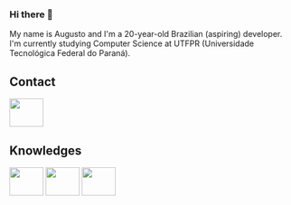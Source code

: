 ### Hi there 👋

My name is Augusto and I'm a 20-year-old Brazilian (aspiring) developer. I'm currently studying Computer Science at UTFPR (Universidade Tecnológica Federal do Paraná).

## Contact
<a href="https://www.linkedin.com/in/augustopadilha/">
  <img src="https://cdn.jsdelivr.net/gh/devicons/devicon/icons/linkedin/linkedin-original.svg" align="center" height="50" width="60">
</a>

## Knowledges

<div>
  <img src="https://cdn.jsdelivr.net/gh/devicons/devicon/icons/c/c-original.svg" align="center" height="50" width="60">
  
  <img src="https://cdn.jsdelivr.net/npm/devicon@2.15.1/icons/java/java-original.svg" align="center" height="50" width="60">

  <img src="https://cdn.jsdelivr.net/npm/devicon@2.15.1/icons/flutter/flutter-original.svg" align="center" height="50" width="60">
</div>
